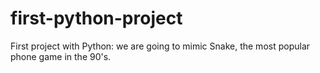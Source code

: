 # first-python-project
First project with Python: we are going to mimic Snake, the most popular phone game in the 90's.
